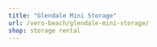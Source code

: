 ```yaml
---
title: "Glendale Mini Storage"
url: /vero-beach/glendale-mini-storage/
shop: storage rental
---
```

